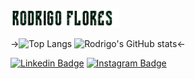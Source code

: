 <code><img title="My Name" height="30" src="https://github.com/Rodrigo-Flores/Rodrigo-Flores/blob/master/assets/name.gif"></code> 

->![Top Langs](https://github-readme-stats.vercel.app/api/top-langs/?username=Rodrigo-Flores)  ![Rodrigo's GitHub stats](https://github-readme-stats.vercel.app/api?username=Rodrigo-Flores&show_icons=true&theme=tokyonight)<-


<!--

Here are some ideas to get you started:

- 🔭 I’m currently working on ...
- 🌱 I’m currently learning ...
- 👯 I’m looking to collaborate on ...
- 🤔 I’m looking for help with ...
- 💬 Ask me about ...
- 📫 How to reach me: ...
- 😄 Pronouns: ...
- ⚡ Fun fact: ...
-->

[![Linkedin Badge](https://img.shields.io/badge/-Rodrigo%20Flores-blue?style=social&logo=Linkedin&logoColor=blue&link=https://www.linkedin.com/in/vedantkhairnar/)](https://www.linkedin.com/in/rodrigo-flores-1207/)
[![Instagram Badge](https://img.shields.io/badge/-rodrigo_flores___-blue?style=social&logo=Instagram&link=https://www.instagram.com/rodrigo_flores___/)](https://www.instagram.com/rodrigo_flores___/)

